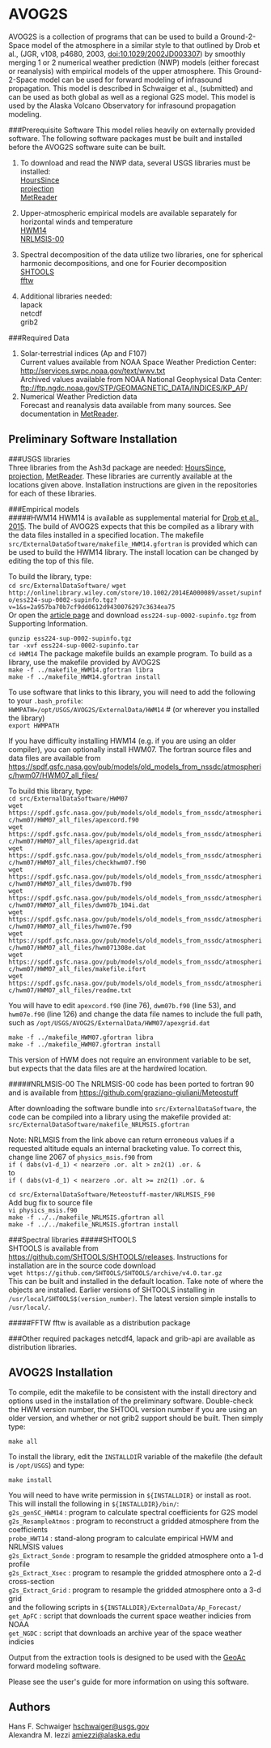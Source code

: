 AVOG2S
==========

AVOG2S is a collection of programs that can be used to build a Ground-2-Space
model of the atmosphere in a similar style to that outlined by Drob et al.,
(JGR, v108, p4680, 2003, [doi:10.1029/2002JD003307](https://doi.org/10.1029/2002JD003307))
by smoothly merging 1 or 2 
numerical weather prediction (NWP) models (either forecast or reanalysis) with
empirical models of the upper atmosphere.  This Ground-2-Space model can be used
for forward modeling of infrasound propagation.  This model is described in Schwaiger
et al., (submitted) and can be used as both global as well as a regional G2S model.
This model is used by the Alaska Volcano Observatory for infrasound propagation
modeling.

###Prerequisite Software
This model relies heavily on externally provided software.  The following 
software packages must be built and installed before the AVOG2S software
suite can be built.

1. To download and read the NWP data, several USGS libraries must be installed:  
   [HoursSince](https://github.com/hschwaiger-usgs/HoursSince)  
   [projection](https://github.com/hschwaiger-usgs/projection)  
   [MetReader](https://github.com/hschwaiger-usgs/MetReader)

2. Upper-atmospheric empirical models are available separately for horizontal
winds and temperature  
   [HWM14](http://onlinelibrary.wiley.com/store/10.1002/2014EA000089/asset/supinfo/ess224-sup-0002-supinfo.tgz?v=1&s=2a957ba70b7cf9dd0612d9430076297c3634ea75)  
   [NRLMSIS-00](https://github.com/graziano-giuliani/Meteostuff/tree/master/NRLMSIS_F90)

3. Spectral decomposition of the data utilize two libraries, one for spherical
harmonic decompositions, and one for Fourier decomposition  
   [SHTOOLS](https://github.com/SHTOOLS/SHTOOLS/releases)  
   [fftw](https://github.com/FFTW/fftw3)

4. Additional libraries needed:  
   lapack  
   netcdf  
   grib2

###Required Data
1. Solar-terrestrial indices (Ap and F107)  
    Current values available from NOAA Space Weather Prediction Center:
      <http://services.swpc.noaa.gov/text/wwv.txt>  
    Archived values available from NOAA National Geophysical Data Center:
      <ftp://ftp.ngdc.noaa.gov/STP/GEOMAGNETIC_DATA/INDICES/KP_AP/>
2. Numerical Weather Prediction data  
    Forecast and reanalysis data available from many sources.  See documentation
    in [MetReader](https://github.com/hschwaiger-usgs/MetReader).


Preliminary Software Installation
---------------------------------

###USGS libraries  
  Three libraries from the Ash3d package are needed: [HoursSince](https://github.com/hschwaiger-usgs/HoursSince), 
   [projection](https://github.com/hschwaiger-usgs/projection), 
   [MetReader](https://github.com/hschwaiger-usgs/MetReader).
These libraries are currently available at the locations given above.
Installation instructions are given in the repositories for each of these libraries.

###Empirical models  
#####HWM14
 HWM14 is available as supplemental material for [Drob et al., 2015](https:doi.org/10.1002/2014EA000089).  The build
of AVOG2S expects that this be compiled as a library with the data files installed in a specified location.  The makefile
`src/ExternalDataSoftware/makefile_HWM14.gfortran` is provided which can be used to
build the HWM14 library.  The install location can be changed by editing the top
of this file.

To build the library, type:  
  `cd src/ExternalDataSoftware/`
  `wget http://onlinelibrary.wiley.com/store/10.1002/2014EA000089/asset/supinfo/ess224-sup-0002-supinfo.tgz?v=1&s=2a957ba70b7cf9dd0612d9430076297c3634ea75`  
Or open the [article page](http://onlinelibrary.wiley.com/doi/10.1002/2014EA000089/abstract)
and download `ess224-sup-0002-supinfo.tgz` from Supporting Information.

  `gunzip ess224-sup-0002-supinfo.tgz`  
  `tar -xvf ess224-sup-0002-supinfo.tar`  
  `cd HWM14`
The package makefile builds an example program.  To build as a library, use the makefile
provided by AVOG2S  
  `make -f ../makefile_HWM14.gfortran libra`  
  `make -f ../makefile_HWM14.gfortran install`

To use software that links to this library, you will need to add the following to your
`.bash_profile`:  
`HWMPATH=/opt/USGS/AVOG2S/ExternalData/HWM14`  # (or wherever you installed the library)  
`export HWMPATH`

If you have difficulty installing HWM14 (e.g. if you are using an older compiler), you
can optionally install HWM07.  The fortran source files and data files are available
from <https://spdf.gsfc.nasa.gov/pub/models/old_models_from_nssdc/atmospheric/hwm07/HWM07_all_files/>

To build this library, type:  
`cd src/ExternalDataSoftware/HWM07`  
`wget https://spdf.gsfc.nasa.gov/pub/models/old_models_from_nssdc/atmospheric/hwm07/HWM07_all_files/apexcord.f90`  
`wget https://spdf.gsfc.nasa.gov/pub/models/old_models_from_nssdc/atmospheric/hwm07/HWM07_all_files/apexgrid.dat`  
`wget https://spdf.gsfc.nasa.gov/pub/models/old_models_from_nssdc/atmospheric/hwm07/HWM07_all_files/checkhwm07.f90`  
`wget https://spdf.gsfc.nasa.gov/pub/models/old_models_from_nssdc/atmospheric/hwm07/HWM07_all_files/dwm07b.f90`  
`wget https://spdf.gsfc.nasa.gov/pub/models/old_models_from_nssdc/atmospheric/hwm07/HWM07_all_files/dwm07b_104i.dat`  
`wget https://spdf.gsfc.nasa.gov/pub/models/old_models_from_nssdc/atmospheric/hwm07/HWM07_all_files/hwm07e.f90`  
`wget https://spdf.gsfc.nasa.gov/pub/models/old_models_from_nssdc/atmospheric/hwm07/HWM07_all_files/hwm071308e.dat`  
`wget https://spdf.gsfc.nasa.gov/pub/models/old_models_from_nssdc/atmospheric/hwm07/HWM07_all_files/makefile.ifort`  
`wget https://spdf.gsfc.nasa.gov/pub/models/old_models_from_nssdc/atmospheric/hwm07/HWM07_all_files/readme.txt`

  You will have to edit `apexcord.f90` (line 76), `dwm07b.f90` (line 53), and `hwm07e.f90` (line 126)
and change the data file names to include the full path, such as
`/opt/USGS/AVOG2S/ExternalData/HWM07/apexgrid.dat`

`make -f ../makefile_HWM07.gfortran libra`  
`make -f ../makefile_HWM07.gfortran install`

This version of HWM does not require an environment variable to be set, but expects
that the data files are at the hardwired location.

#####NRLMSIS-00
The NRLMSIS-00 code has been ported to fortran 90 and is available from
<https://github.com/graziano-giuliani/Meteostuff>

After downloading the software bundle into `src/ExternalDataSoftware`, the code can
be compiled into a library using the makefile provided at:
`src/ExternalDataSoftware/makefile_NRLMSIS.gfortran`

Note: NRLMSIS from the link above can return erroneous values if a requested altitude
equals an internal bracketing value.  To correct this, change line 2067 of
`physics_msis.f90` from  
`if ( dabs(v1-d_1) < nearzero .or. alt > zn2(1) .or. &`  
to  
`if ( dabs(v1-d_1) < nearzero .or. alt >= zn2(1) .or. &`

`cd src/ExternalDataSoftware/Meteostuff-master/NRLMSIS_F90`  
  Add bug fix to source file  
`vi physics_msis.f90`  
`make -f ../../makefile_NRLMSIS.gfortran all`  
`make -f ../../makefile_NRLMSIS.gfortran install`

###Spectral libraries
#####SHTOOLS  
  SHTOOLS is available from <https://github.com/SHTOOLS/SHTOOLS/releases>.  Instructions
for installation are in the source code download  
 `wget https://github.com/SHTOOLS/SHTOOLS/archive/v4.0.tar.gz`  
This can be built and installed in the default location.  Take note of where the objects
are installed.  Earlier versions of SHTOOLS installing in `/usr/local/SHTOOLS$(version_number)`.
The latest version simple installs to `/usr/local/`.

#####FFTW
fftw is available as a distribution package

###Other required packages
 netcdf4, lapack and grib-api are available as distribution libraries.


AVOG2S Installation
---------------------------------

To compile, edit the makefile to be consistent with the install directory and options
used in the installation of the preliminary software.  Double-check the HWM version
number, the SHTOOL version number if you are using an older version, and whether or not
grib2 support should be built.  Then simply type:

  `make all`

To install the library, edit the `INSTALLDI`R variable of the makefile (the
default is `/opt/USGS`) and type:

  `make install`

You will need to have write permission in `${INSTALLDIR}` or install as root.
This will install the following in `${INSTALLDIR}/bin/`:  
 `g2s_genSC_HWM14`   : program to calculate spectral coefficients for G2S model  
 `g2s_ResampleAtmos` : program to reconstruct a gridded atmosphere from the coefficients  
 `probe_HWT14`       : stand-along program to calculate empirical HWM and NRLMSIS values  
 `g2s_Extract_Sonde` : program to resample the gridded atmosphere onto a 1-d profile  
 `g2s_Extract_Xsec`  : program to resample the gridded atmosphere onto a 2-d cross-section  
 `g2s_Extract_Grid`  : program to resample the gridded atmosphere onto a 3-d grid  
and the following scripts in `${INSTALLDIR}/ExternalData/Ap_Forecast/`  
 `get_ApFC` : script that downloads the current space weather indicies from NOAA  
 `get_NGDC` : script that downloads an archive year of the space weather indicies

Output from the extraction tools is designed to be used with the
[GeoAc](https://github.com/LANL-Seismoacoustics/GeoAc) forward
modeling software.

Please see the user's guide for more information on using this software.

Authors
-------

Hans F. Schwaiger <hschwaiger@usgs.gov>  
Alexandra M. Iezzi <amiezzi@alaska.edu>
